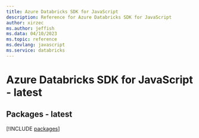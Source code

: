 ```yaml
---
title: Azure Databricks SDK for JavaScript
description: Reference for Azure Databricks SDK for JavaScript
author: xirzec
ms.author: jeffish
ms.data: 04/10/2023
ms.topic: reference
ms.devlang: javascript
ms.service: databricks
---
```

# Azure Databricks SDK for JavaScript - latest
## Packages - latest
[!INCLUDE [packages](databricks-index.md)]